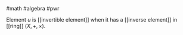 #math #algebra #pwr 

Element $u$ is [[invertible element]] when it has a [[inverse element]] in [[ring]] $(X, +, \times)$.
